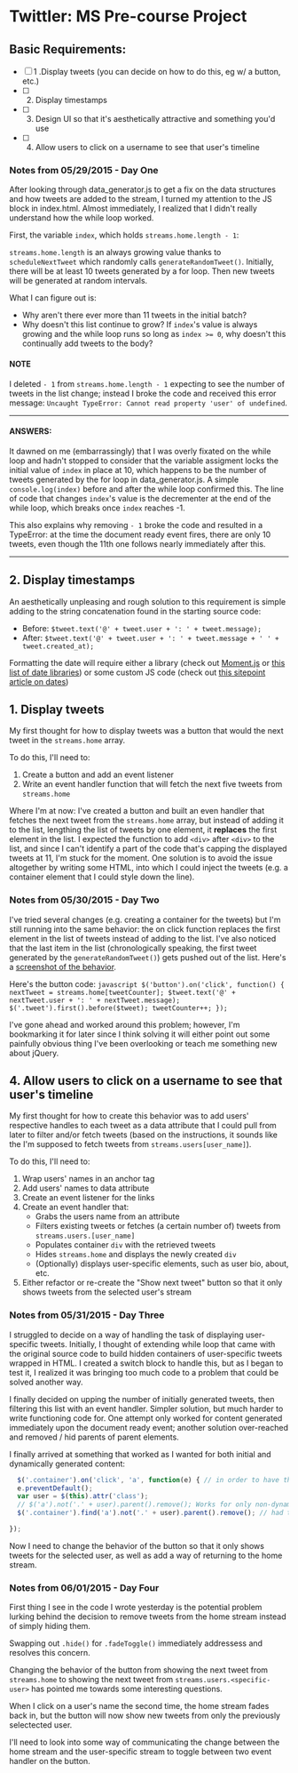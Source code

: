 # Twittler: MS Pre-course Project

## Basic Requirements:
- [ ] 1 .Display tweets (you can decide on how to do this, eg w/ a button, etc.)
- [ ] 2. Display timestamps
- [ ] 3. Design UI so that it's aesthetically attractive and something you'd use 
- [ ] 4. Allow users to click on a username to see that user's timeline

### Notes from 05/29/2015 - Day One
After looking through data_generator.js to get a fix on the data structures and how tweets are added to the stream, I turned my attention to the JS block in index.html. Almost immediately, I realized that I didn't really understand how the while loop worked. 

First, the variable `index`, which holds `streams.home.length - 1`:

`streams.home.length` is an always growing value thanks to `scheduleNextTweet` which randomly calls `generateRandomTweet()`. Initially, there will be at least 10 tweets generated by a for loop. Then new tweets will be generated at random intervals. 

What I can figure out is:
+ Why aren't there ever more than 11 tweets in the initial batch?
+ Why doesn't this list continue to grow? If `index`'s value is always growing and the while loop runs so long as `index >= 0`, why doesn't this continually add tweets to the body?

#### NOTE
I deleted `- 1` from `streams.home.length - 1` expecting to see the number of tweets in the list change; instead I broke the code and received this error message: `Uncaught TypeError: Cannot read property 'user' of undefined`. 

---
#### ANSWERS:
It dawned on me (embarrassingly) that I was overly fixated on the while loop and hadn't stopped to consider that the variable assigment locks the initial value of `index` in place at 10, which happens to be the number of tweets generated by the for loop in data_generator.js. A simple `console.log(index)` before and after the while loop confirmed this. The line of code that changes `index`'s value is the decrementer at the end of the while loop, which breaks once `index` reaches -1.

This also explains why removing `- 1` broke the code and resulted in a TypeError: at the time the document ready event fires, there are only 10 tweets, even though the 11th one follows nearly immediately after this. 

---

## 2. Display timestamps
An aesthetically unpleasing and rough solution to this requirement is simple adding to the string concatenation found in the starting source code:
- Before: `$tweet.text('@' + tweet.user + ': ' + tweet.message);`
- After: `$tweet.text('@' + tweet.user + ': ' + tweet.message + ' ' + tweet.created_at);`

Formatting the date will require either a library (check out [Moment.js](http://momentjs.com/) or [this list of date libraries](http://codegeekz.com/6-javascript-date-libraries-for-developers/)) or some custom JS code (check out [this sitepoint article on dates](http://www.sitepoint.com/beginners-guide-to-javascript-date-and-time/))

## 1. Display tweets
My first thought for how to display tweets was a button that would the next tweet in the `streams.home` array. 

To do this, I'll need to:
1. Create a button and add an event listener
2. Write an event handler function that will fetch the next five tweets from `streams.home`

Where I'm at now: I've created a button and built an even handler that fetches the next tweet from the `streams.home` array, but instead of adding  it to the list, lengthing the list of tweets by one element, it __replaces__ the first element in the list. I expected the function to add `<div>` after `<div>` to the list, and since I can't identify a part of the code that's capping the displayed tweets at 11, I'm stuck for the moment. One solution is to avoid the issue altogether by writing some HTML, into which I could inject the tweets (e.g. a container element that I could style down the line).

### Notes from 05/30/2015 - Day Two
I've tried several changes (e.g. creating a container for the tweets) but I'm still running into the same behavior: the on click function replaces the first element in the list of tweets instead of adding to the list. I've also noticed that the last item in the list (chronologically speaking, the first tweet generated by the `generateRandomTweet()`) gets pushed out of the list. Here's a [screenshot of the behavior](http://cl.ly/image/1x0T1b313G17).

Here's the button code:
    ```javascript
    $('button').on('click', function() {
      nextTweet = streams.home[tweetCounter];
      $tweet.text('@' + nextTweet.user + ': ' + nextTweet.message);
      $('.tweet').first().before($tweet);
      tweetCounter++;
    });
    ```

I've gone ahead and worked around this problem; however, I'm bookmarking it for later since I think solving it will either point out some painfully obvious thing I've been overlooking or teach me something new about jQuery. 

## 4. Allow users to click on a username to see that user's timeline
My first thought for how to create this behavior was to add users' respective handles to each tweet as a data attribute that I could pull from later to filter and/or fetch tweets (based on the instructions, it sounds like the I'm supposed to fetch tweets from `streams.users[user_name]`).

To do this, I'll need to:
1. Wrap users' names in an anchor tag
2. Add users' names to data attribute
3. Create an event listener for the links
4. Create an event handler that:
    * Grabs the users name from an attribute
    * Filters existing tweets or fetches (a certain number of) tweets from `streams.users.[user_name]`
    * Populates container `div` with the retrieved tweets
    * Hides `streams.home` and displays the newly created `div` 
    * (Optionally) displays user-specific elements, such as user bio, about, etc.
5. Either refactor or re-create the "Show next tweet" button so that it only shows tweets from the selected user's stream

### Notes from 05/31/2015 - Day Three
I struggled to decide on a way of handling the task of displaying user-specific tweets. Initially, I thought of extending while loop that came with the original source code to build hidden containers of user-specific tweets wrapped in HTML. I created a switch block to handle this, but as I began to test it, I realized it was bringing too much code to a problem that could be solved another way. 

I finally decided on upping the number of initially generated tweets, then filtering this list with an event handler. Simpler solution, but much harder to write functioning code for. One attempt only worked for content generated immediately upon the document ready event; another solution over-reached and removed / hid parents of parent elements. 

I finally arrived at something that worked as I wanted for both initial and dynamically generated content: 
  ```javascript
    $('.container').on('click', 'a', function(e) { // in order to have this click event work for dynamically generated content, you need to target the parent container
    e.preventDefault();
    var user = $(this).attr('class');
    // $('a').not('.' + user).parent().remove(); Works for only non-dynamically generated elements
    $('.container').find('a').not('.' + user).parent().remove(); // had to begin my selection that the container level so that the behavior would apply to dynamically generated content, too

  });
  ```

Now I need to change the behavior of the button so that it only shows tweets for the selected user, as well as add a way of returning to the home stream. 

### Notes from 06/01/2015 - Day Four
First thing I see in the code I wrote yesterday is the potential problem lurking behind the decision to remove tweets from the home stream instead of simply hiding them. 

Swapping out `.hide()` for `.fadeToggle()` immediately addressess and resolves this concern. 

Changing the behavior of the button from showing the next tweet from `streams.home` to showing the next tweet from `streams.users.<specific-user>` has pointed me towards some interesting questions. 

When I click on a user's name the second time, the home stream fades back in, but the button will now show new tweets from only the previously selectected user. 

I'll need to look into some way of communicating the change between the home stream and the user-specific stream to toggle between two event handler on the button. 

